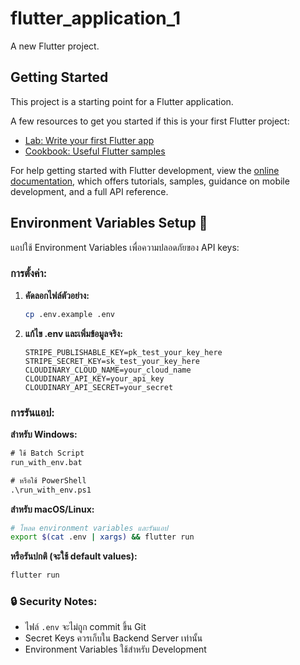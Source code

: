# flutter_application_1

A new Flutter project.

## Getting Started

This project is a starting point for a Flutter application.

A few resources to get you started if this is your first Flutter project:

- [Lab: Write your first Flutter app](https://docs.flutter.dev/get-started/codelab)
- [Cookbook: Useful Flutter samples](https://docs.flutter.dev/cookbook)

For help getting started with Flutter development, view the
[online documentation](https://docs.flutter.dev/), which offers tutorials,
samples, guidance on mobile development, and a full API reference.

## Environment Variables Setup 🔧

แอปใช้ Environment Variables เพื่อความปลอดภัยของ API keys:

### การตั้งค่า:
1. **คัดลอกไฟล์ตัวอย่าง:**
   ```bash
   cp .env.example .env
   ```

2. **แก้ไข .env และเพิ่มข้อมูลจริง:**
   ```env
   STRIPE_PUBLISHABLE_KEY=pk_test_your_key_here
   STRIPE_SECRET_KEY=sk_test_your_key_here
   CLOUDINARY_CLOUD_NAME=your_cloud_name
   CLOUDINARY_API_KEY=your_api_key
   CLOUDINARY_API_SECRET=your_secret
   ```

### การรันแอป:

**สำหรับ Windows:**
```cmd
# ใช้ Batch Script
run_with_env.bat

# หรือใช้ PowerShell
.\run_with_env.ps1
```

**สำหรับ macOS/Linux:**
```bash
# โหลด environment variables และรันแอป
export $(cat .env | xargs) && flutter run
```

**หรือรันปกติ (จะใช้ default values):**
```bash
flutter run
```

### 🔒 Security Notes:
- ไฟล์ `.env` จะไม่ถูก commit ขึ้น Git
- Secret Keys ควรเก็บใน Backend Server เท่านั้น
- Environment Variables ใช้สำหรับ Development
